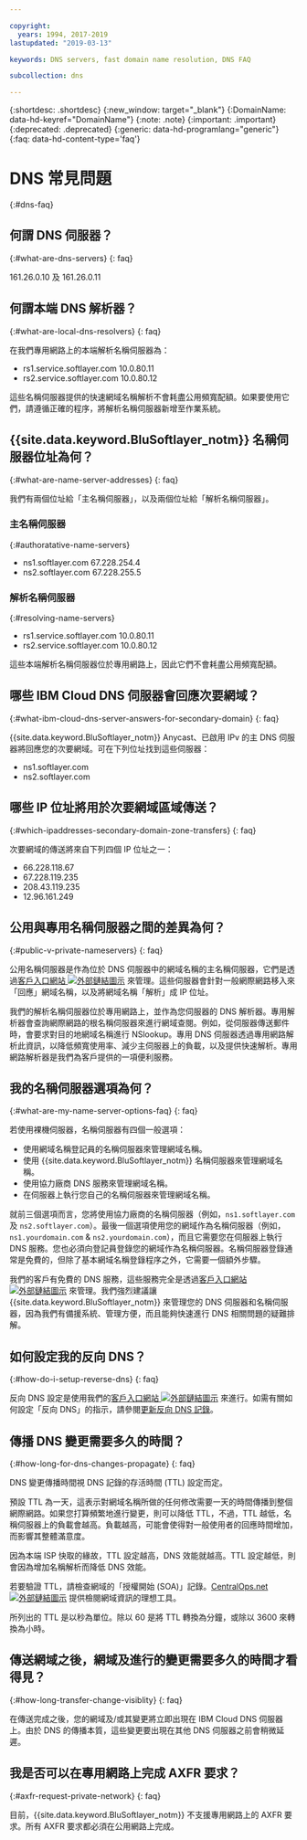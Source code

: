 ```yaml
---

copyright:
  years: 1994, 2017-2019
lastupdated: "2019-03-13"

keywords: DNS servers, fast domain name resolution, DNS FAQ

subcollection: dns

---
```



{:shortdesc: .shortdesc}
{:new_window: target="_blank"}
{:DomainName: data-hd-keyref="DomainName"}
{:note: .note}
{:important: .important}
{:deprecated: .deprecated}
{:generic: data-hd-programlang="generic"}
{:faq: data-hd-content-type='faq'}


# DNS 常見問題
{:#dns-faq}

## 何謂 DNS 伺服器？
{:#what-are-dns-servers}
{: faq}

161.26.0.10 及 161.26.0.11

## 何謂本端 DNS 解析器？
{:#what-are-local-dns-resolvers}
{: faq}

在我們專用網路上的本端解析名稱伺服器為：

* rs1.service.softlayer.com 10.0.80.11
* rs2.service.softlayer.com 10.0.80.12

這些名稱伺服器提供的快速網域名稱解析不會耗盡公用頻寬配額。如果要使用它們，請遵循正確的程序，將解析名稱伺服器新增至作業系統。

## {{site.data.keyword.BluSoftlayer_notm}} 名稱伺服器位址為何？
{:#what-are-name-server-addresses}
{: faq}

我們有兩個位址給「主名稱伺服器」，以及兩個位址給「解析名稱伺服器」。

### 主名稱伺服器
{:#authoratative-name-servers}

* ns1.softlayer.com 67.228.254.4
* ns2.softlayer.com 67.228.255.5

### 解析名稱伺服器
{:#resolving-name-servers}

* rs1.service.softlayer.com 10.0.80.11
* rs2.service.softlayer.com 10.0.80.12

這些本端解析名稱伺服器位於專用網路上，因此它們不會耗盡公用頻寬配額。 

## 哪些 IBM Cloud DNS 伺服器會回應次要網域？
{:#what-ibm-cloud-dns-server-answers-for-secondary-domain}
{: faq}

{{site.data.keyword.BluSoftlayer_notm}} Anycast、已啟用 IPv 的主 DNS 伺服器將回應您的次要網域。可在下列位址找到這些伺服器：

  * ns1.softlayer.com
  * ns2.softlayer.com
  
## 哪些 IP 位址將用於次要網域區域傳送？
{:#which-ipaddresses-secondary-domain-zone-transfers}
{: faq}

次要網域的傳送將來自下列四個 IP 位址之一：

* 66.228.118.67
* 67.228.119.235
* 208.43.119.235
* 12.96.161.249

## 公用與專用名稱伺服器之間的差異為何？
{:#public-v-private-nameservers}
{: faq}

公用名稱伺服器是作為位於 DNS 伺服器中的網域名稱的主名稱伺服器，它們是透過[客戶入口網站 ![外部鏈結圖示](../../icons/launch-glyph.svg "外部鏈結圖示")](https://{DomainName}/) 來管理。這些伺服器會針對一般網際網路移入來「回應」網域名稱，以及將網域名稱「解析」成 IP 位址。

我們的解析名稱伺服器位於專用網路上，並作為您伺服器的 DNS 解析器。專用解析器會查詢網際網路的根名稱伺服器來進行網域查閱。例如，從伺服器傳送郵件時，會要求對目的地網域名稱進行 NSlookup。專用 DNS 伺服器透過專用網路解析此資訊，以降低頻寬使用率、減少主伺服器上的負載，以及提供快速解析。專用網路解析器是我們為客戶提供的一項便利服務。

## 我的名稱伺服器選項為何？
{:#what-are-my-name-server-options-faq}
{: faq}

若使用裸機伺服器，名稱伺服器有四個一般選項：

* 使用網域名稱登記員的名稱伺服器來管理網域名稱。
* 使用 {{site.data.keyword.BluSoftlayer_notm}} 名稱伺服器來管理網域名稱。
* 使用協力廠商 DNS 服務來管理網域名稱。
* 在伺服器上執行您自己的名稱伺服器來管理網域名稱。

就前三個選項而言，您將使用協力廠商的名稱伺服器（例如，`ns1.softlayer.com` 及 `ns2.softlayer.com`）。最後一個選項使用您的網域作為名稱伺服器（例如，`ns1.yourdomain.com` & `ns2.yourdomain.com`），而且它需要您在伺服器上執行 DNS 服務。您也必須向登記員登錄您的網域作為名稱伺服器。名稱伺服器登錄通常是免費的，但除了基本網域名稱登錄程序之外，它需要一個額外步驟。

我們的客戶有免費的 DNS 服務，這些服務完全是透過[客戶入口網站 ![外部鏈結圖示](../../icons/launch-glyph.svg "外部鏈結圖示")](https://{DomainName}/) 來管理。我們強烈建議讓 {{site.data.keyword.BluSoftlayer_notm}} 來管理您的 DNS 伺服器和名稱伺服器，因為我們有備援系統、管理方便，而且能夠快速進行 DNS 相關問題的疑難排解。

## 如何設定我的反向 DNS？
{:#how-do-i-setup-reverse-dns}
{: faq}

反向 DNS 設定是使用我們的[客戶入口網站 ![外部鏈結圖示](../../icons/launch-glyph.svg "外部鏈結圖示")](https://{DomainName}/) 來進行。如需有關如何設定「反向 DNS」的指示，請參閱[更新反向 DNS 記錄](/docs/infrastructure/dns?topic=dns-update-reverse-dns-record)。


## 傳播 DNS 變更需要多久的時間？
{:#how-long-for-dns-changes-propagate}
{: faq}

DNS 變更傳播時間視 DNS 記錄的存活時間 (TTL) 設定而定。

預設 TTL 為一天，這表示對網域名稱所做的任何修改需要一天的時間傳播到整個網際網路。如果您打算頻繁地進行變更，則可以降低 TTL，不過，TTL 越低，名稱伺服器上的負載會越高。負載越高，可能會使得對一般使用者的回應時間增加，而影響其整體滿意度。

因為本端 ISP 快取的緣故，TTL 設定越高，DNS 效能就越高。TTL 設定越低，則會因為增加名稱解析而降低 DNS 效能。

若要驗證 TTL，請檢查網域的「授權開始 (SOA)」記錄。[CentralOps.net ![外部鏈結圖示](../../icons/launch-glyph.svg "外部鏈結圖示")](http://centralops.net/co/) 提供檢閱網域資訊的理想工具。

所列出的 TTL 是以秒為單位。除以 60 是將 TTL 轉換為分鐘，或除以 3600 來轉換為小時。


## 傳送網域之後，網域及進行的變更需要多久的時間才看得見？
{:#how-long-transfer-change-visiblity}
{: faq}

在傳送完成之後，您的網域及/或其變更將立即出現在 IBM Cloud DNS 伺服器上。由於 DNS 的傳播本質，這些變更要出現在其他 DNS 伺服器之前會稍微延遲。

## 我是否可以在專用網路上完成 AXFR 要求？
{:#axfr-request-private-network}
{: faq}

目前，{{site.data.keyword.BluSoftlayer_notm}} 不支援專用網路上的 AXFR 要求。所有 AXFR 要求都必須在公用網路上完成。
